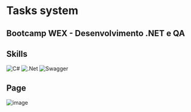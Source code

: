 # Tasks system

## Bootcamp WEX - Desenvolvimento .NET e QA

## Skills
![C#](https://img.shields.io/badge/c%23-%5C2D91.svg?style=for-the-badge&logo=c-sharp&logoColor=white)
![.Net](https://img.shields.io/badge/.NET-5C2D91?style=for-the-badge&logo=.net&logoColor=white)
![Swagger](https://img.shields.io/badge/-Swagger-%23Clojure?style=for-the-badge&logo=swagger&logoColor=white)

## Page

![image](https://github.com/jessicacosta07/tasks-system/assets/65916297/52077237-c16e-421f-be80-ae8d8a658f9b)

